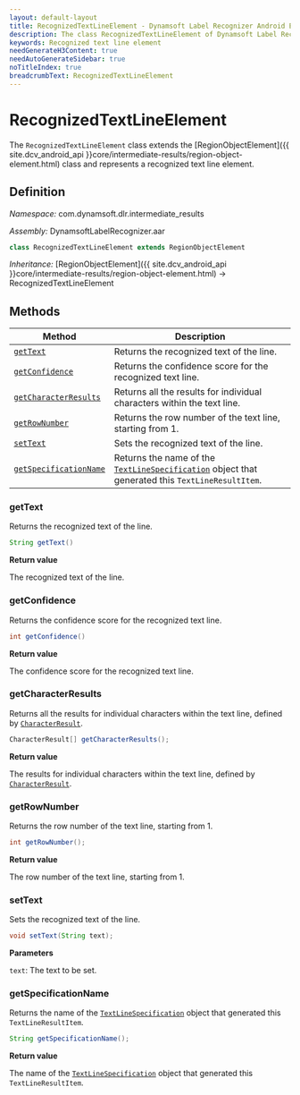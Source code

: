 ```yaml
---
layout: default-layout
title: RecognizedTextLineElement - Dynamsoft Label Recognizer Android Edition
description: The class RecognizedTextLineElement of Dynamsoft Label Recognizer Android edition represents a line of recognized text in an image.
keywords: Recognized text line element
needGenerateH3Content: true
needAutoGenerateSidebar: true
noTitleIndex: true
breadcrumbText: RecognizedTextLineElement
---
```


# RecognizedTextLineElement

The `RecognizedTextLineElement` class extends the [RegionObjectElement]({{ site.dcv_android_api }}core/intermediate-results/region-object-element.html) class and represents a recognized text line element.

## Definition

*Namespace:* com.dynamsoft.dlr.intermediate_results

*Assembly:* DynamsoftLabelRecognizer.aar

```java
class RecognizedTextLineElement extends RegionObjectElement
```

*Inheritance:* [RegionObjectElement]({{ site.dcv_android_api }}core/intermediate-results/region-object-element.html) -> RecognizedTextLineElement

## Methods

| Method | Description |
| ------ | ----------- |
| [`getText`](#gettext) | Returns the recognized text of the line. |
| [`getConfidence`](#getconfidence) | Returns the confidence score for the recognized text line. |
| [`getCharacterResults`](#getcharacterresults) | Returns all the results for individual characters within the text line. |
| [`getRowNumber`](#getrownumber) | Returns the row number of the text line, starting from 1. |
| [`setText`](#settext) | Sets the recognized text of the line. |
| [`getSpecificationName`](#getspecificationname) | Returns the name of the [`TextLineSpecification`]({{site.dcv_parameter_reference}}text-line-specification/) object that generated this `TextLineResultItem`. |

### getText

Returns the recognized text of the line.

```java
String getText()
```

**Return value**

The recognized text of the line.

### getConfidence

Returns the confidence score for the recognized text line.

```java
int getConfidence()
```

**Return value**

The confidence score for the recognized text line.

### getCharacterResults

Returns all the results for individual characters within the text line, defined by [`CharacterResult`](character-result.md).

```java
CharacterResult[] getCharacterResults();
```

**Return value**

The results for individual characters within the text line, defined by [`CharacterResult`](character-result.md).

### getRowNumber

Returns the row number of the text line, starting from 1.

```java
int getRowNumber();
```

**Return value**

The row number of the text line, starting from 1.

### setText

Sets the recognized text of the line.

```java
void setText(String text);
```

**Parameters**

`text`: The text to be set.

### getSpecificationName

Returns the name of the [`TextLineSpecification`]({{site.dcv_parameter_reference}}text-line-specification/) object that generated this `TextLineResultItem`.

```java
String getSpecificationName();
```

**Return value**

The name of the [`TextLineSpecification`]({{site.dcv_parameter_reference}}text-line-specification/) object that generated this `TextLineResultItem`.
